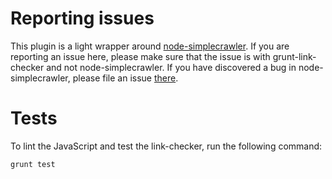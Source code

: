 # Reporting issues

This plugin is a light wrapper around [node-simplecrawler](https://github.com/cgiffard/node-simplecrawler). If you are reporting an issue here, please make sure that the issue is with grunt-link-checker and not node-simplecrawler. If you have discovered a bug in node-simplecrawler, please file an issue [there](https://github.com/cgiffard/node-simplecrawler/issues/new).

# Tests

To lint the JavaScript and test the link-checker, run the following command:

```bash
grunt test
```
